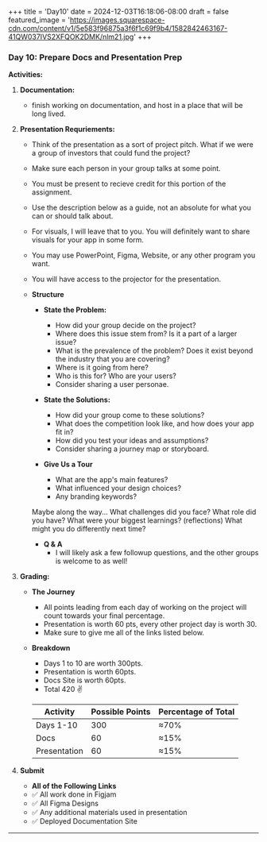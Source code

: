 +++
title = 'Day10'
date = 2024-12-03T16:18:06-08:00
draft = false
featured_image = 'https://images.squarespace-cdn.com/content/v1/5e583f96875a3f6f1c69f9b4/1582842463167-41QW037IVS2XFQOK2DMK/nlm21.jpg'
+++


### **Day 10: Prepare Docs and Presentation Prep**

**Activities:**

1. **Documentation:**
   - finish working on documentation, and host in a place that will be long lived.

2. **Presentation Requriements:**

   - Think of the presentation as a sort of project pitch. 
   What if we were a group of investors that could fund the
   project?
   - Make sure each person in your group talks at some point.
   - You must be present to recieve credit for this portion of the assignment. 
   - Use the description below as a guide, not an absolute for what you can
   or should talk about.
   - For visuals, I will leave that to you. You will definitely want to share
   visuals for your app in some form.
   - You may use PowerPoint, Figma, Website, or any other program you want.
   - You will have access to the projector for the presentation.

   - **Structure**
      - **State the Problem:**
         - How did your group decide on the project?
         - Where does this issue stem from? Is it a part of a larger issue?
         - What is the prevalence of the problem? Does it exist beyond the
         industry that you are covering?
         - Where is it going from here?
         - Who is this for? Who are your users?
         - Consider sharing a user personae.

      - **State the Solutions:**
         - How did your group come to these solutions?
         - What does the competition look like, and how does your app fit in?
         - How did you test your ideas and assumptions?
         - Consider sharing a journey map or storyboard.

      - **Give Us a Tour** 
         - What are the app's main features?
         - What influenced your design choices?
         - Any branding keywords?

      Maybe along the way... What challenges did you face?
      What role did you have? What were your biggest learnings? (reflections)
      What might you do differently next time?

      - **Q & A**
         - I will likely ask a few followup questions, and the other groups is welcome to as well!

3. **Grading:** 
   - **The Journey**
      - All points leading from each day of working on the project will count towards your final percentage.
      - Presentation is worth 60 pts, every other project day is worth 30.
      - Make sure to give me all of the links listed below.
   - **Breakdown**
      - Days 1 to 10 are worth 300pts. 
      - Presentation is worth 60pts.
      - Docs Site is worth 60pts.
      - Total 420 :v:

      | Activity | Possible Points | Percentage of Total |
      | --- | --- | --- |
      | Days 1-10 | 300 | ≈70% |
      | Docs | 60 | ≈15% |
      | Presentation | 60 | ≈15% |

4. **Submit**
   - **All of the Following Links**
   - :white_check_mark: All work done in Figjam
   - :white_check_mark: All Figma Designs
   - :white_check_mark: Any additional materials used in presentation
   - :white_check_mark: Deployed Documentation Site

---
